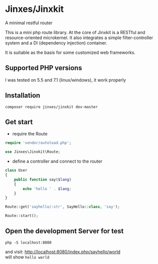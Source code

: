# Jinxes/Jinxkit
A minimal restful router

This is a mini php route library. At the core of Jinxkit is a RESTful and resource-oriented microkernel. It also integrates a simple filter-controller system and a DI (dependency injection) container.

It is suitable as the basis for some customized web frameworks.

## Supported PHP versions
I was tested on 5.5 and 7.1 (linux/windows), it work properly

## Installation
```
composer require jinxes/jinxkit dev-master
```
## Get start
* require the Route
```php
require 'vendor/autoload.php';

use Jinxes\Jinxkit\Route;
```

* define a controller and connect to the router
```php
class User
{
    public function say($lang)
    {
        echo 'hello ' . $lang;
    }
}

Route::get('sayhello/:str', SayHello::class, 'say');

Route::start();
```
## Open the development Server for test
```
php -S localhost:8080
```
and visit: [http://localhost:8080/index.php/sayhello/world](http://localhost:8080/index.php/sayhello/world)
<br />will show `hello world`